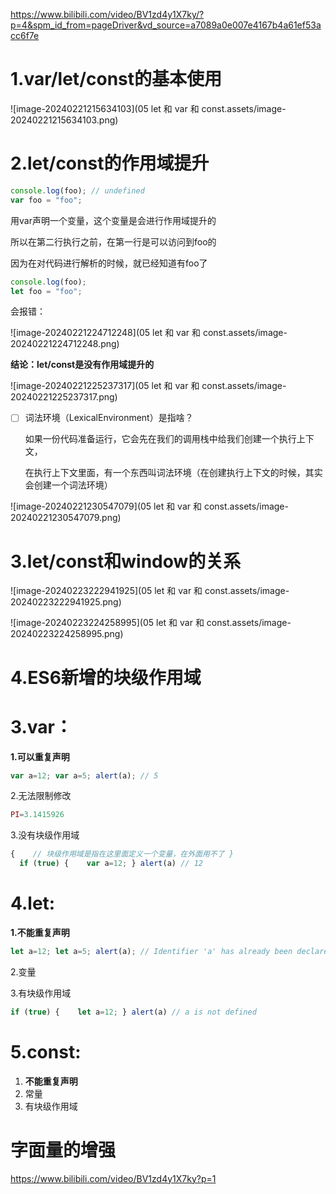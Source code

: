 https://www.bilibili.com/video/BV1zd4y1X7ky/?p=4&spm_id_from=pageDriver&vd_source=a7089a0e007e4167b4a61ef53acc6f7e

# 1.var/let/const的基本使用

![image-20240221215634103](05 let 和 var 和 const.assets/image-20240221215634103.png)

# 2.let/const的作用域提升

```javascript
console.log(foo); // undefined
var foo = "foo";
```

用var声明一个变量，这个变量是会进行作用域提升的

所以在第二行执行之前，在第一行是可以访问到foo的

因为在对代码进行解析的时候，就已经知道有foo了



```javascript
console.log(foo);
let foo = "foo";
```

会报错：

![image-20240221224712248](05 let 和 var 和 const.assets/image-20240221224712248.png)

**结论：let/const是没有作用域提升的**

![image-20240221225237317](05 let 和 var 和 const.assets/image-20240221225237317.png)

- [ ] 词法环境（LexicalEnvironment）是指啥？

  如果一份代码准备运行，它会先在我们的调用栈中给我们创建一个执行上下文，

  在执行上下文里面，有一个东西叫词法环境（在创建执行上下文的时候，其实会创建一个词法环境）

![image-20240221230547079](05 let 和 var 和 const.assets/image-20240221230547079.png)

# 3.let/const和window的关系

![image-20240223222941925](05 let 和 var 和 const.assets/image-20240223222941925.png)

![image-20240223224258995](05 let 和 var 和 const.assets/image-20240223224258995.png)

# 4.ES6新增的块级作用域



# 3.var：

**1.可以重复声明**

```js
var a=12; var a=5; alert(a); // 5 
```

2.无法限制修改

```js
PI=3.1415926
```

3.没有块级作用域

```js
{    // 块级作用域是指在这里面定义一个变量，在外面用不了 } 
  if (true) {    var a=12; } alert(a) // 12
```

# 4.let:

**1.不能重复声明**

```js
let a=12; let a=5; alert(a); // Identifier 'a' has already been declared 
```

2.变量

3.有块级作用域

```js
if (true) {    let a=12; } alert(a) // a is not defined
```

# 5.const:

1. **不能重复声明**
2. 常量
3. 有块级作用域



# 字面量的增强

https://www.bilibili.com/video/BV1zd4y1X7ky?p=1

